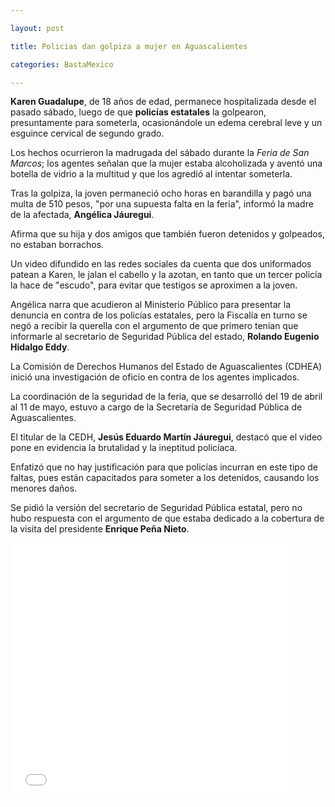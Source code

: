 ```yaml
---

layout: post

title: Policias dan golpiza a mujer en Aguascalientes

categories: BastaMexico

---
```


<p><strong>Karen Guadalupe</strong>, de 18 a&ntilde;os de edad, permanece hospitalizada desde el pasado s&aacute;bado, luego de que&nbsp;<strong>polic&iacute;as estatales</strong>&nbsp;la golpearon, presuntamente para someterla, ocasion&aacute;ndole un edema cerebral leve y un esguince cervical de segundo grado.</p>
<p>Los hechos ocurrieron la madrugada del s&aacute;bado durante la&nbsp;<em>Feria de San Marcos</em>; los agentes se&ntilde;alan que la mujer estaba alcoholizada y avent&oacute; una botella de vidrio a la multitud y que los agredi&oacute; al intentar someterla.</p>
<p>Tras la golpiza, la joven permaneci&oacute; ocho horas en barandilla y pag&oacute; una multa de 510 pesos, "por una supuesta falta en la feria", inform&oacute; la madre de la afectada,&nbsp;<strong>Ang&eacute;lica J&aacute;uregui</strong>.</p>
<p>Afirma que su hija y dos amigos que tambi&eacute;n fueron detenidos y golpeados, no estaban borrachos.</p>
<p>Un video difundido en las redes sociales da cuenta que dos uniformados patean a Karen, le jalan el cabello y la azotan, en tanto que un tercer polic&iacute;a la hace de "escudo", para evitar que testigos se aproximen a la joven.</p>
<p>Ang&eacute;lica narra que acudieron al Ministerio P&uacute;blico para presentar la denuncia en contra de los polic&iacute;as estatales, pero la Fiscal&iacute;a en turno se neg&oacute; a recibir la querella con el argumento de que primero ten&iacute;an que informarle al secretario de Seguridad P&uacute;blica del estado,&nbsp;<strong>Rolando Eugenio Hidalgo Eddy</strong>.</p>
<p>La Comisi&oacute;n de Derechos Humanos del Estado de Aguascalientes (CDHEA) inici&oacute; una investigaci&oacute;n de oficio en contra de los agentes implicados.</p>
<p>La coordinaci&oacute;n de la seguridad de la feria, que se desarroll&oacute; del 19 de abril al 11 de mayo, estuvo a cargo de la Secretar&iacute;a de Seguridad P&uacute;blica de Aguascalientes.</p>
<p>El titular de la CEDH,&nbsp;<strong>Jes&uacute;s Eduardo Mart&iacute;n J&aacute;uregui</strong>, destac&oacute; que el video pone en evidencia la brutalidad y la ineptitud polic&iacute;aca.</p>
<p>Enfatiz&oacute; que no hay justificaci&oacute;n para que polic&iacute;as incurran en este tipo de faltas, pues est&aacute;n capacitados para someter a los detenidos, causando los menores da&ntilde;os.</p>
<p>Se pidi&oacute; la versi&oacute;n del secretario de Seguridad P&uacute;blica estatal, pero no hubo respuesta con el argumento de que estaba dedicado a la cobertura de la visita del presidente&nbsp;<strong>Enrique Pe&ntilde;a Nieto</strong>.</p>
<iframe width="90%" height="410" src="//www.youtube.com/embed/QSiZtrLr0XM" frameborder="0" allowfullscreen></iframe>
